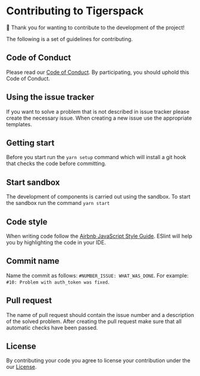 # Contributing to Tigerspack
:pray: Thank you for wanting to contribute to the development of the project!


The following is a set of guidelines for contributing.

## Code of Conduct
Please read our [Code of Conduct](/.github/CODE_OF_CONDUCT.md). By participating, you should uphold this Code of Conduct. 

## Using the issue tracker
If you want to solve a problem that is not described in issue tracker please create the necessary issue.
When creating a new issue use the appropriate templates.

## Getting start
Before you start run the ```yarn setup``` command which will install a git hook that checks the code before committing.

## Start sandbox
The development of components is carried out using the sandbox. To start the sandbox run the command ```yarn start```

## Code style
When writing code follow the [Airbnb JavaScript Style Guide](https://github.com/airbnb/javascript). ESlint will help you by highlighting the code in your IDE.

## Commit name
Name the commit as follows: ```#NUMBER_ISSUE: WHAT_WAS_DONE```. For example: ```#10: Problem with auth_token was fixed```.

## Pull request
The name of pull request should contain the issue number and a description of the solved problem. 
After creating the pull request make sure that all automatic checks have been passed.

## License
By contributing your code you agree to license your contribution under the our [License](/LICENSE).
